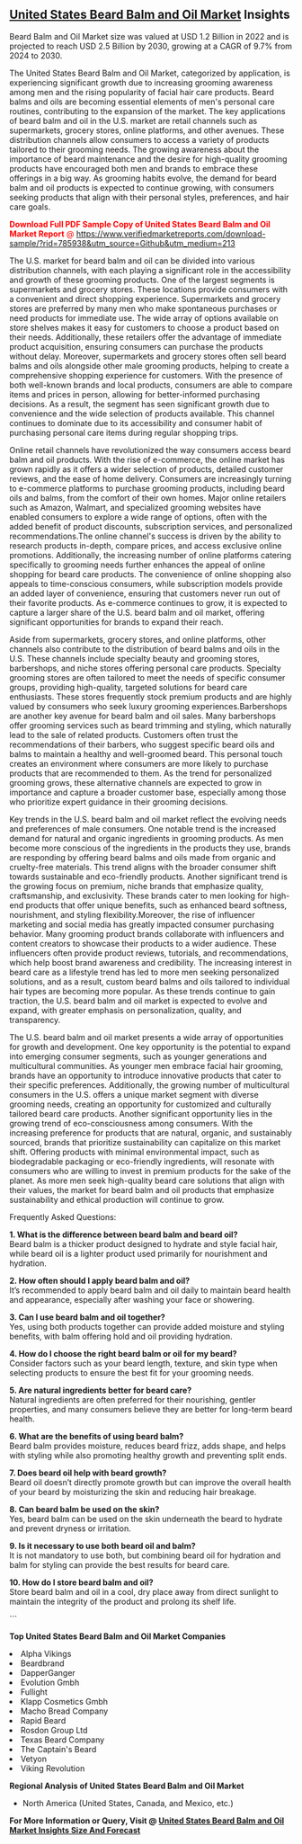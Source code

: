 <h2><a href="https://www.verifiedmarketreports.com/download-sample/?rid=785938&amp;utm_source=Github&amp;utm_medium=213" target="_blank">United States Beard Balm and Oil Market</a> Insights</h2><p>Beard Balm and Oil Market size was valued at USD 1.2 Billion in 2022 and is projected to reach USD 2.5 Billion by 2030, growing at a CAGR of 9.7% from 2024 to 2030.</p><p><p>The United States Beard Balm and Oil Market, categorized by application, is experiencing significant growth due to increasing grooming awareness among men and the rising popularity of facial hair care products. Beard balms and oils are becoming essential elements of men's personal care routines, contributing to the expansion of the market. The key applications of beard balm and oil in the U.S. market are retail channels such as supermarkets, grocery stores, online platforms, and other avenues. These distribution channels allow consumers to access a variety of products tailored to their grooming needs. The growing awareness about the importance of beard maintenance and the desire for high-quality grooming products have encouraged both men and brands to embrace these offerings in a big way. As grooming habits evolve, the demand for beard balm and oil products is expected to continue growing, with consumers seeking products that align with their personal styles, preferences, and hair care goals. <p><span class=""><span style="color: #ff0000;"><strong>Download Full PDF Sample Copy of United States Beard Balm and Oil Market Report</strong> @ </span><a href="https://www.verifiedmarketreports.com/download-sample/?rid=785938&amp;utm_source=Github&amp;utm_medium=213" target="_blank">https://www.verifiedmarketreports.com/download-sample/?rid=785938&amp;utm_source=Github&amp;utm_medium=213</a></span></p></p><p>The U.S. market for beard balm and oil can be divided into various distribution channels, with each playing a significant role in the accessibility and growth of these grooming products. One of the largest segments is supermarkets and grocery stores. These locations provide consumers with a convenient and direct shopping experience. Supermarkets and grocery stores are preferred by many men who make spontaneous purchases or need products for immediate use. The wide array of options available on store shelves makes it easy for customers to choose a product based on their needs. Additionally, these retailers offer the advantage of immediate product acquisition, ensuring consumers can purchase the products without delay. Moreover, supermarkets and grocery stores often sell beard balms and oils alongside other male grooming products, helping to create a comprehensive shopping experience for customers. With the presence of both well-known brands and local products, consumers are able to compare items and prices in person, allowing for better-informed purchasing decisions. As a result, the segment has seen significant growth due to convenience and the wide selection of products available. This channel continues to dominate due to its accessibility and consumer habit of purchasing personal care items during regular shopping trips.</p><p>Online retail channels have revolutionized the way consumers access beard balm and oil products. With the rise of e-commerce, the online market has grown rapidly as it offers a wider selection of products, detailed customer reviews, and the ease of home delivery. Consumers are increasingly turning to e-commerce platforms to purchase grooming products, including beard oils and balms, from the comfort of their own homes. Major online retailers such as Amazon, Walmart, and specialized grooming websites have enabled consumers to explore a wide range of options, often with the added benefit of product discounts, subscription services, and personalized recommendations.The online channel's success is driven by the ability to research products in-depth, compare prices, and access exclusive online promotions. Additionally, the increasing number of online platforms catering specifically to grooming needs further enhances the appeal of online shopping for beard care products. The convenience of online shopping also appeals to time-conscious consumers, while subscription models provide an added layer of convenience, ensuring that customers never run out of their favorite products. As e-commerce continues to grow, it is expected to capture a larger share of the U.S. beard balm and oil market, offering significant opportunities for brands to expand their reach.</p><p>Aside from supermarkets, grocery stores, and online platforms, other channels also contribute to the distribution of beard balms and oils in the U.S. These channels include specialty beauty and grooming stores, barbershops, and niche stores offering personal care products. Specialty grooming stores are often tailored to meet the needs of specific consumer groups, providing high-quality, targeted solutions for beard care enthusiasts. These stores frequently stock premium products and are highly valued by consumers who seek luxury grooming experiences.Barbershops are another key avenue for beard balm and oil sales. Many barbershops offer grooming services such as beard trimming and styling, which naturally lead to the sale of related products. Customers often trust the recommendations of their barbers, who suggest specific beard oils and balms to maintain a healthy and well-groomed beard. This personal touch creates an environment where consumers are more likely to purchase products that are recommended to them. As the trend for personalized grooming grows, these alternative channels are expected to grow in importance and capture a broader customer base, especially among those who prioritize expert guidance in their grooming decisions.</p><p>Key trends in the U.S. beard balm and oil market reflect the evolving needs and preferences of male consumers. One notable trend is the increased demand for natural and organic ingredients in grooming products. As men become more conscious of the ingredients in the products they use, brands are responding by offering beard balms and oils made from organic and cruelty-free materials. This trend aligns with the broader consumer shift towards sustainable and eco-friendly products. Another significant trend is the growing focus on premium, niche brands that emphasize quality, craftsmanship, and exclusivity. These brands cater to men looking for high-end products that offer unique benefits, such as enhanced beard softness, nourishment, and styling flexibility.Moreover, the rise of influencer marketing and social media has greatly impacted consumer purchasing behavior. Many grooming product brands collaborate with influencers and content creators to showcase their products to a wider audience. These influencers often provide product reviews, tutorials, and recommendations, which help boost brand awareness and credibility. The increasing interest in beard care as a lifestyle trend has led to more men seeking personalized solutions, and as a result, custom beard balms and oils tailored to individual hair types are becoming more popular. As these trends continue to gain traction, the U.S. beard balm and oil market is expected to evolve and expand, with greater emphasis on personalization, quality, and transparency.</p><p>The U.S. beard balm and oil market presents a wide array of opportunities for growth and development. One key opportunity is the potential to expand into emerging consumer segments, such as younger generations and multicultural communities. As younger men embrace facial hair grooming, brands have an opportunity to introduce innovative products that cater to their specific preferences. Additionally, the growing number of multicultural consumers in the U.S. offers a unique market segment with diverse grooming needs, creating an opportunity for customized and culturally tailored beard care products. Another significant opportunity lies in the growing trend of eco-consciousness among consumers. With the increasing preference for products that are natural, organic, and sustainably sourced, brands that prioritize sustainability can capitalize on this market shift. Offering products with minimal environmental impact, such as biodegradable packaging or eco-friendly ingredients, will resonate with consumers who are willing to invest in premium products for the sake of the planet. As more men seek high-quality beard care solutions that align with their values, the market for beard balm and oil products that emphasize sustainability and ethical production will continue to grow.</p><p>Frequently Asked Questions:</p><p><strong>1. What is the difference between beard balm and beard oil?</strong><br>Beard balm is a thicker product designed to hydrate and style facial hair, while beard oil is a lighter product used primarily for nourishment and hydration.</p><p><strong>2. How often should I apply beard balm and oil?</strong><br>It’s recommended to apply beard balm and oil daily to maintain beard health and appearance, especially after washing your face or showering.</p><p><strong>3. Can I use beard balm and oil together?</strong><br>Yes, using both products together can provide added moisture and styling benefits, with balm offering hold and oil providing hydration.</p><p><strong>4. How do I choose the right beard balm or oil for my beard?</strong><br>Consider factors such as your beard length, texture, and skin type when selecting products to ensure the best fit for your grooming needs.</p><p><strong>5. Are natural ingredients better for beard care?</strong><br>Natural ingredients are often preferred for their nourishing, gentler properties, and many consumers believe they are better for long-term beard health.</p><p><strong>6. What are the benefits of using beard balm?</strong><br>Beard balm provides moisture, reduces beard frizz, adds shape, and helps with styling while also promoting healthy growth and preventing split ends.</p><p><strong>7. Does beard oil help with beard growth?</strong><br>Beard oil doesn’t directly promote growth but can improve the overall health of your beard by moisturizing the skin and reducing hair breakage.</p><p><strong>8. Can beard balm be used on the skin?</strong><br>Yes, beard balm can be used on the skin underneath the beard to hydrate and prevent dryness or irritation.</p><p><strong>9. Is it necessary to use both beard oil and balm?</strong><br>It is not mandatory to use both, but combining beard oil for hydration and balm for styling can provide the best results for beard care.</p><p><strong>10. How do I store beard balm and oil?</strong><br>Store beard balm and oil in a cool, dry place away from direct sunlight to maintain the integrity of the product and prolong its shelf life.</p>```</p><p><strong>Top United States Beard Balm and Oil Market Companies</strong></p><div data-test-id=""><p><li>Alpha Vikings</li><li> Beardbrand</li><li> DapperGanger</li><li> Evolution Gmbh</li><li> Fullight</li><li> Klapp Cosmetics Gmbh</li><li> Macho Bread Company</li><li> Rapid Beard</li><li> Rosdon Group Ltd</li><li> Texas Beard Company</li><li> The Captain's Beard</li><li> Vetyon</li><li> Viking Revolution</li></p><div><strong>Regional Analysis of&nbsp;United States Beard Balm and Oil Market</strong></div><ul><li dir="ltr"><p dir="ltr">North America&nbsp;(United States, Canada, and Mexico, etc.)</p></li></ul><p><strong>For More Information or Query, Visit @&nbsp;</strong><strong><a href="https://www.verifiedmarketreports.com/product/beard-balm-and-oil-market/?utm_source=Github&amp;utm_medium=213" target="_blank">United States Beard Balm and Oil Market Insights Size And Forecast</a></strong></p></div>
